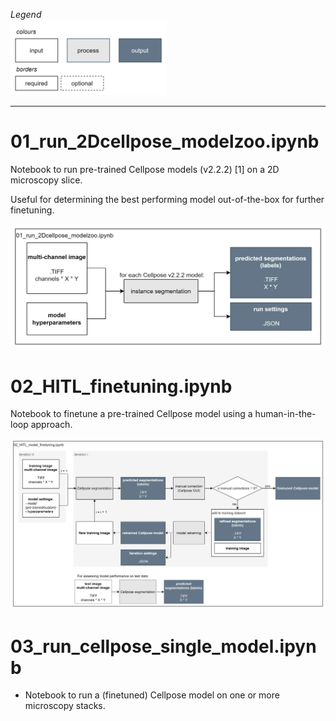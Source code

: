 *Legend*<br>
<img src="../.imgs/legend.png" alt="Legend for the flowchart" width="250"/>
<hr>

# 01_run_2Dcellpose_modelzoo.ipynb
Notebook to run pre-trained Cellpose models (v2.2.2) [1] on a 2D microscopy slice.

Useful for determining the best performing model out-of-the-box for further finetuning.

![Flowchart of the notebook for running all pre-trained models](../.imgs/flowchart_run-2Dcellpose_modelzoo.png)

# 02_HITL_finetuning.ipynb
Notebook to finetune a pre-trained Cellpose model using a human-in-the-loop approach.

![Flowchart of the notebook for finetuning a pre-trained model.](../.imgs/flowchart_HITL-model-finetuning.png)

# 03_run_cellpose_single_model.ipynb
- Notebook to run a (finetuned) Cellpose model on one or more microscopy stacks.